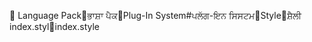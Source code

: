       Language Pack   ਭਾਸ਼ਾ ਪੈਕ   Plug-In System#   ਪਲੱਗ-ਇਨ ਸਿਸਟਮ   Style   ਸ਼ੈਲੀ
   index.styl   index.style